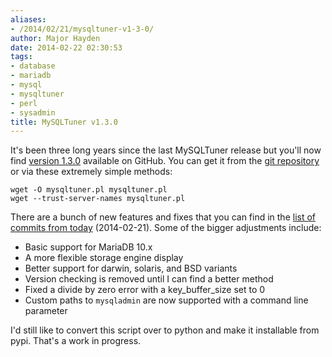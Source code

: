 ```yaml
---
aliases:
- /2014/02/21/mysqltuner-v1-3-0/
author: Major Hayden
date: 2014-02-22 02:30:53
tags:
- database
- mariadb
- mysql
- mysqltuner
- perl
- sysadmin
title: MySQLTuner v1.3.0
---
```


It's been three long years since the last MySQLTuner release but you'll now find [version 1.3.0][1] available on GitHub. You can get it from the [git repository][2] or via these extremely simple methods:

```
wget -O mysqltuner.pl mysqltuner.pl
wget --trust-server-names mysqltuner.pl
```


There are a bunch of new features and fixes that you can find in the [list of commits from today][3] (2014-02-21). Some of the bigger adjustments include:

  * Basic support for MariaDB 10.x
  * A more flexible storage engine display
  * Better support for darwin, solaris, and BSD variants
  * Version checking is removed until I can find a better method
  * Fixed a divide by zero error with a key\_buffer\_size set to 0
  * Custom paths to `mysqladmin` are now supported with a command line parameter

I'd still like to convert this script over to python and make it installable from pypi. That's a work in progress.

 [1]: https://github.com/major/MySQLTuner-perl/releases/tag/v1.3.0
 [2]: https://github.com/major/MySQLTuner-perl
 [3]: https://github.com/major/MySQLTuner-perl/commits/master